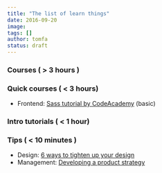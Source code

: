 ```yaml
---
title: "The list of learn things"
date: 2016-09-20
image: 
tags: []
author: tomfa
status: draft
---
```


### Courses ( > 3 hours )

### Quick courses ( < 3 hours)

*   Frontend: [Sass tutorial by CodeAcademy](https://www.codecademy.com/en/courses/learn-sass/l) (basic)

### Intro tutorials ( < 1 hour)

### Tips ( < 10 minutes )

*   Design: [6 ways to tighten up your design](http://blog.invisionapp.com/6-ways-to-tighten-up-your-designs/)
*   Management: [Developing a product strategy](http://blog.invisionapp.com/how-to-develop-a-product-strategy/)

